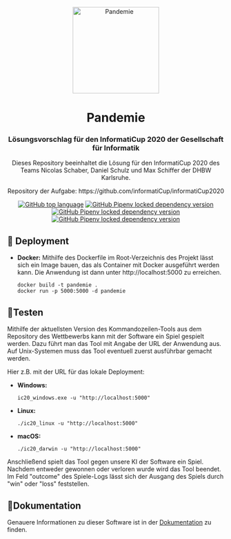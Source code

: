 <p align="center">
    <img alt="Pandemie" src="https://nicolas-schaber.de/assets/logo.png" width="200" />
</p>
<h1 align="center">
  Pandemie
</h1>
<h3 align="center">
Lösungsvorschlag für den InformatiCup 2020 der Gesellschaft für Informatik
</h3>
<p align="center">
Dieses Repository beeinhaltet die Lösung für den InformatiCup 2020 des Teams Nicolas Schaber, Daniel Schulz und Max Schiffer der DHBW Karlsruhe.
</p>
<p align="center">
Repository der Aufgabe: https://github.com/informatiCup/informatiCup2020
</p>
<p align="center">
    <a href="https://www.python.org/"><img alt="GitHub top language" src="https://img.shields.io/github/languages/top/nicosc77/pandemie?style=for-the-badge"></a>
 <a href="https://github.com/pallets/flask"> <img alt="GitHub Pipenv locked dependency version" src="https://img.shields.io/github/pipenv/locked/dependency-version/nicosc77/pandemie/flask?color=lightgrey&style=for-the-badge"></a>
  <a href="https://github.com/tensorflow/tensorflow"> <img alt="GitHub Pipenv locked dependency version" src="https://img.shields.io/github/pipenv/locked/dependency-version/nicosc77/pandemie/tensorflow?color=yellow&style=for-the-badge"></a>
  <a href="https://github.com/keras-team/keras"><img alt="GitHub Pipenv locked dependency version" src="https://img.shields.io/github/pipenv/locked/dependency-version/nicosc77/pandemie/keras?color=red&style=for-the-badge"></a>
</p>

## 🚀 Deployment

- **Docker:**
Mithilfe des Dockerfile im Root-Verzeichnis des Projekt lässt sich ein Image bauen, das als Container mit Docker ausgeführt werden kann. Die Anwendung ist dann unter http://localhost:5000 zu erreichen. 
  ```shell
  docker build -t pandemie .
  docker run -p 5000:5000 -d pandemie
  ```

## 🔧Testen
Mithilfe der aktuellsten Version des Kommandozeilen-Tools aus dem Repository des Wettbewerbs kann mit der Software ein Spiel gespielt werden. Dazu führt man das Tool mit Angabe der URL der Anwendung aus. Auf Unix-Systemen muss das Tool eventuell zuerst ausführbar gemacht werden.

Hier z.B. mit der URL für das lokale Deployment:
- **Windows:**
  ```shell
  ic20_windows.exe -u "http://localhost:5000"
  ```
- **Linux:**
  ```shell
  ./ic20_linux -u "http://localhost:5000"
  ```
- **macOS:**
  ```shell
  ./ic20_darwin -u "http://localhost:5000"
  ```

Anschließend spielt das Tool gegen unsere KI der Software ein Spiel. Nachdem entweder gewonnen oder verloren wurde wird das Tool beendet. Im Feld "outcome" des Spiele-Logs lässt sich der Ausgang des Spiels durch "win" oder "loss" feststellen.

## 📄Dokumentation
Genauere Informationen zu dieser Software ist in der [Dokumentation](Dokumentation.pdf) zu finden.

